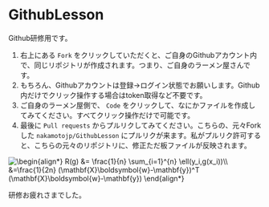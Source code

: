 # GithubLesson
Github研修用です。

1. 右上にある `Fork` をクリックしていただくと、ご自身のGithubアカウント内で、同じリポジトリが作成されます。つまり、ご自身のラーメン屋さんです。
2. もちろん、Githubアカウントは登録→ログイン状態でお願いします。Github内だけでクリック操作する場合はtoken取得など不要です。
3. ご自身のラーメン屋側で、 `Code` をクリックして、なにかファイルを作成してみてください。すべてクリック操作だけで可能です。
4. 最後に `Pull requests` からプルリクしてみてください。こちらの、元々Forkした `nakamotojp/GithubLesson` にプルリクが来ます。私がプルリク許可すると、こちらの元々のリポジトリに、修正ただ板ファイルが反映されます。

<img src=
"https://render.githubusercontent.com/render/math?math=%5Cbegin%7Balign%2A%7D%0AR%28g%29+%26%3D+%5Cfrac%7B1%7D%7Bn%7D+%5Csum_%7Bi%3D1%7D%5E%7Bn%7D+%5Cell%28y_i%2Cg%28x_i%29%29%5C%5C%0A%26%3D%5Cfrac%7B1%7D%7B2n%7D+%28%5Cmathbf%7BX%7D%5Cboldsymbol%7Bw%7D-%5Cmathbf%7By%7D%29%5ET+%28%5Cmathbf%7BX%7D%5Cboldsymbol%7Bw%7D-%5Cmathbf%7By%7D%29%0A%5Cend%7Balign%2A%7D%0A" 
alt="\begin{align*}
R(g) &= \frac{1}{n} \sum_{i=1}^{n} \ell(y_i,g(x_i))\\
&=\frac{1}{2n} (\mathbf{X}\boldsymbol{w}-\mathbf{y})^T (\mathbf{X}\boldsymbol{w}-\mathbf{y})
\end{align*}
">

研修お疲れさまでした。
